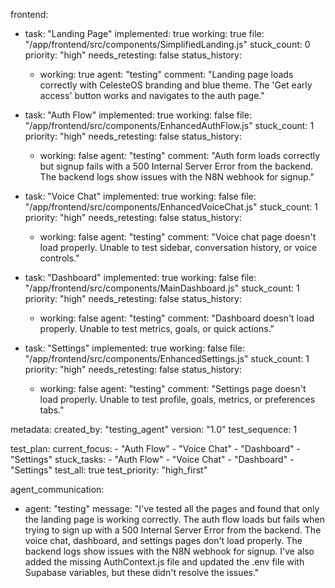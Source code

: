 frontend:
  - task: "Landing Page"
    implemented: true
    working: true
    file: "/app/frontend/src/components/SimplifiedLanding.js"
    stuck_count: 0
    priority: "high"
    needs_retesting: false
    status_history:
      - working: true
        agent: "testing"
        comment: "Landing page loads correctly with CelesteOS branding and blue theme. The 'Get early access' button works and navigates to the auth page."

  - task: "Auth Flow"
    implemented: true
    working: false
    file: "/app/frontend/src/components/EnhancedAuthFlow.js"
    stuck_count: 1
    priority: "high"
    needs_retesting: false
    status_history:
      - working: false
        agent: "testing"
        comment: "Auth form loads correctly but signup fails with a 500 Internal Server Error from the backend. The backend logs show issues with the N8N webhook for signup."

  - task: "Voice Chat"
    implemented: true
    working: false
    file: "/app/frontend/src/components/EnhancedVoiceChat.js"
    stuck_count: 1
    priority: "high"
    needs_retesting: false
    status_history:
      - working: false
        agent: "testing"
        comment: "Voice chat page doesn't load properly. Unable to test sidebar, conversation history, or voice controls."

  - task: "Dashboard"
    implemented: true
    working: false
    file: "/app/frontend/src/components/MainDashboard.js"
    stuck_count: 1
    priority: "high"
    needs_retesting: false
    status_history:
      - working: false
        agent: "testing"
        comment: "Dashboard doesn't load properly. Unable to test metrics, goals, or quick actions."

  - task: "Settings"
    implemented: true
    working: false
    file: "/app/frontend/src/components/EnhancedSettings.js"
    stuck_count: 1
    priority: "high"
    needs_retesting: false
    status_history:
      - working: false
        agent: "testing"
        comment: "Settings page doesn't load properly. Unable to test profile, goals, metrics, or preferences tabs."

metadata:
  created_by: "testing_agent"
  version: "1.0"
  test_sequence: 1

test_plan:
  current_focus:
    - "Auth Flow"
    - "Voice Chat"
    - "Dashboard"
    - "Settings"
  stuck_tasks:
    - "Auth Flow"
    - "Voice Chat"
    - "Dashboard"
    - "Settings"
  test_all: true
  test_priority: "high_first"

agent_communication:
  - agent: "testing"
    message: "I've tested all the pages and found that only the landing page is working correctly. The auth flow loads but fails when trying to sign up with a 500 Internal Server Error from the backend. The voice chat, dashboard, and settings pages don't load properly. The backend logs show issues with the N8N webhook for signup. I've also added the missing AuthContext.js file and updated the .env file with Supabase variables, but these didn't resolve the issues."
